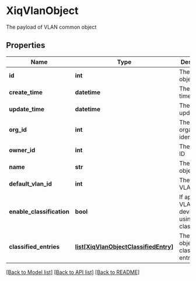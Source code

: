 # XiqVlanObject

The payload of VLAN common object
## Properties
Name | Type | Description | Notes
------------ | ------------- | ------------- | -------------
**id** | **int** | The VLAN object ID | 
**create_time** | **datetime** | The create time | 
**update_time** | **datetime** | The last update time | 
**org_id** | **int** | The organization identifier | [optional] 
**owner_id** | **int** | The owner ID | 
**name** | **str** | The VLAN object name | 
**default_vlan_id** | **int** | The default VLAN ID | 
**enable_classification** | **bool** | If apply VLANs to devices using classification | [optional] 
**classified_entries** | [**list[XiqVlanObjectClassifiedEntry]**](XiqVlanObjectClassifiedEntry.md) | The VLAN object classified entries | [optional] 

[[Back to Model list]](../README.md#documentation-for-models) [[Back to API list]](../README.md#documentation-for-api-endpoints) [[Back to README]](../README.md)


